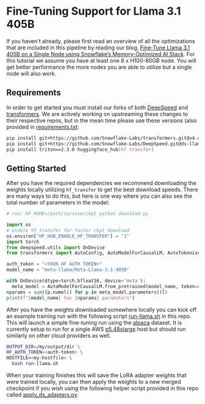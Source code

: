 # Fine-Tuning Support for Llama 3.1 405B

If you haven't already, please first read an overview of all the optimizations that are included in this pipeline by reading our blog, [Fine-Tune Llama 3.1 405B on a Single Node using Snowflake’s Memory-Optimized AI Stack](https://www.snowflake.com/engineering-blog/fine-tune-llama-single-node-snowflake/). For this tutorial we assume you have at least one 8 x H100-80GB node. You will get better performance the more nodes you are able to utilize but a single node will also work.

## Requirements

In order to get started you must install our forks of both [DeepSpeed](https://github.com/Snowflake-Labs/DeepSpeed/tree/ds-llama) and [transformers](https://github.com/Snowflake-Labs/transformers/tree/v4.43.0-ds-llama). We are actively working on upstreaming these changes to their respective repos, but in the mean time please use these versions (also provided in [requirements.txt](requirements.txt):

```bash
pip install git+https://github.com/Snowflake-Labs/transformers.git@v4.43.0-ds-llama
pip install git+https://github.com/Snowflake-Labs/DeepSpeed.git@ds-llama
pip install triton==2.3.0 huggingface_hub[hf_transfer]
```

## Getting Started

After you have the required dependencies we recommend downloading the weights locally utilizing `hf_transfer` to get the best download speeds. There are many ways to do this, but here is one way where you can also see the total number of parameters in the model: 

```python
# run: HF_HOME=/path/to/save/ckpt python download.py

import os
# enable hf_transfer for faster ckpt download
os.environ["HF_HUB_ENABLE_HF_TRANSFER"] = "1"
import torch
from deepspeed.utils import OnDevice
from transformers import AutoConfig, AutoModelForCausalLM, AutoTokenizer

auth_token = "<YOUR HF AUTH TOKEN>"
model_name = "meta-llama/Meta-Llama-3.1-405B"

with OnDevice(dtype=torch.bfloat16, device='meta'):
  meta_model = AutoModelForCausalLM.from_pretrained(model_name, token=auth_token)
nparams = sum([p.numel() for p in meta_model.parameters()])
print(f"{model_name} has {nparams} parameters")
```

After you have the weights downloaded somewhere locally you can kick off an example training run with the following script [run-llama.sh](run-llama.sh) in this repo. This will launch a simple fine-tuning run using the [alpaca](https://huggingface.co/datasets/tatsu-lab/alpaca) dataset. It is currently setup to run for a single AWS [p5.48xlarge](https://aws.amazon.com/ec2/instance-types/p5/) host but should run similarly on other cloud providers as well.

```bash
OUTPUT_DIR=/my/output/dir \
HF_AUTH_TOKEN=<auth-token> \
HOSTFILE=<my-hostfile> \
  bash run-llama.sh
```

When your training finishes this will save the LoRA adapter weights that were trained locally, you can then apply the weights to a new merged checkpoint if you wish using the following helper script provided in this repo called [apply_ds_adapters.py](apply_ds_adapters).
